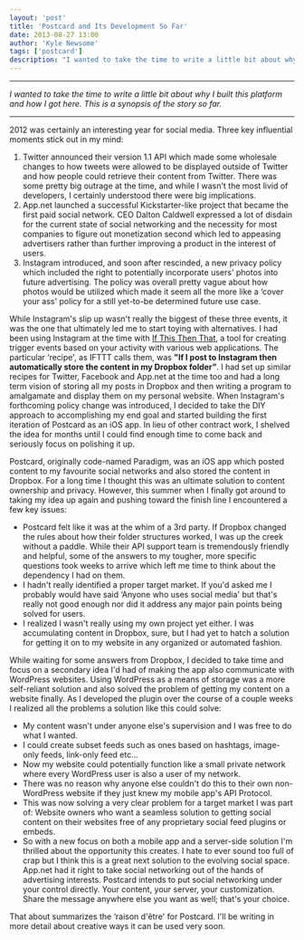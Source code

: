 ```yaml
---
layout: 'post'
title: 'Postcard and Its Development So Far'
date: 2013-08-27 13:00
author: 'Kyle Newsome'
tags: ['postcard']
description: "I wanted to take the time to write a little bit about why I built this platform and how I got here. This is a synopsis of the story so far"
---
```


----

*I wanted to take the time to write a little bit about why I built this platform and how I got here.
This is a synopsis of the story so far.*

----

2012 was certainly an interesting year for social media. Three key influential moments stick out in my mind:

1. Twitter announced their version 1.1 API which made some wholesale changes to how tweets were allowed to be displayed
outside of Twitter and how people could retrieve their content from Twitter. There was some pretty big outrage at the
time, and while I wasn't the most livid of developers, I certainly understood there were big implications.
2. App.net launched a successful Kickstarter-like project that became the first paid social network. CEO Dalton Caldwell
expressed a lot of disdain for the current state of social networking and the necessity for most companies to figure out
monetization second which led to appeasing advertisers rather than further improving a product in the interest of users.
3. Instagram introduced, and soon after rescinded, a new privacy policy which included the right to potentially
incorporate users' photos into future advertising. The policy was overall pretty vague about how photos would be
utilized which made it seem all the more like a ‘cover your ass' policy for a still yet-to-be determined
future use case.

While Instagram's slip up wasn't really the biggest of these three events, it was the one that ultimately
led me to start toying with alternatives. I had been using Instagram at the time
with [If This Then That][1], a tool for creating trigger events based on your activity
with various web applications. The particular ‘recipe', as IFTTT calls them,
was **"If I post to Instagram then automatically store the content in my Dropbox folder”**.
I had set up similar recipes for Twitter, Facebook and App.net at the time too and had a long term vision of storing all
my posts in Dropbox and then writing a program to amalgamate and display them on my personal website. When Instagram's
forthcoming policy change was introduced, I decided to take the DIY approach to accomplishing my end goal and started
building the first iteration of Postcard as an iOS app. In lieu of other contract work, I shelved the idea for months
until I could find enough time to come back and seriously focus on polishing it up.

Postcard, originally code-named Paradigm, was an iOS app which posted content to my favourite social networks and also
stored the content in Dropbox. For a long time I thought this was an ultimate solution to content ownership and
privacy. However, this summer when I finally got around to taking my idea up again and pushing toward the finish line
I encountered a few key issues:

* Postcard felt like it was at the whim of a 3rd party. If Dropbox changed the rules about how their
folder structures worked, I was up the creek without a paddle. While their API support team is tremendously
friendly and helpful, some of the answers to my tougher, more specific questions took weeks to arrive which left me
time to think about the dependency I had on them.
* I hadn't really identified a proper target market. If you'd asked me I probably would have said
‘Anyone who uses social media' but that's really not good enough nor did it address any major pain points
being solved for users.
* I realized I wasn't really using my own project yet either. I was accumulating content in Dropbox, sure, but I had
yet to hatch a solution for getting it on to my website in any organized or automated fashion.

While waiting for some answers from Dropbox, I decided to take time and focus on a secondary idea I'd had of making
the app also communicate with WordPress websites. Using WordPress as a means of storage was a more self-reliant
solution and also solved the problem of getting my content on a website finally. As I developed the plugin over the
course of a couple weeks I realized all the problems a solution like this could solve:

- My content wasn't under anyone else's supervision and I was free to do what I wanted.
- I could create subset feeds such as ones based on hashtags, image-only feeds, link-only feed etc…
- Now my website could potentially function like a small private network where every WordPress user is also a
user of my network.
- There was no reason why anyone else couldn't do this to their own non-WordPress website if they just knew my mobile
app's API Protocol.
- This was now solving a very clear problem for a target market I was part of: Website owners who want a seamless
solution to getting social content on their websites free of any proprietary social feed plugins or embeds.
- So with a new focus on both a mobile app and a server-side solution I'm thrilled about the opportunity this
creates. I hate to ever sound too full of crap but I think this is a great next solution to the evolving social
space. App.net had it right to take social networking out of the hands of advertising interests. Postcard intends
to put social networking under your control directly. Your content, your server, your customization. Share the message
anywhere else you want as well; that's your choice.

That about summarizes the ‘raison d'être' for Postcard. I'll be writing in more detail about
creative ways it can be used very soon.

[1]: http://ifttt.com/ "If This Then That"

[2]: http://postcardsocial.net/ "Postcard"
[3]: https://vine.co/ "Vine, by Twitter"
[4]: http://inboxzero.com/ "Inbox Zero"